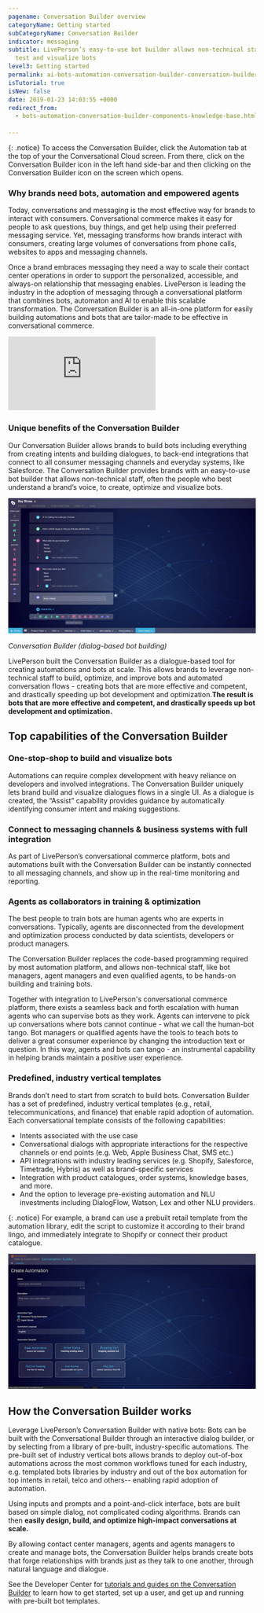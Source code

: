 ```yaml
---
pagename: Conversation Builder overview
categoryName: Getting started
subCategoryName: Conversation Builder
indicator: messaging
subtitle: LivePerson’s easy-to-use bot builder allows non-technical staff to build,
  test and visualize bots
level3: Getting started
permalink: ai-bots-automation-conversation-builder-conversation-builder-overview.html
isTutorial: true
isNew: false
date: 2019-01-23 14:03:55 +0000
redirect_from:
  - bots-automation-conversation-builder-components-knowledge-base.html

---
```

{: .notice}
To access the Conversation Builder, click the Automation tab at the top of your the Conversational Cloud screen. From there, click on the Conversation Builder icon in the left hand side-bar and then clicking on the Conversation Builder icon on the screen which opens.

### Why brands need bots, automation and empowered agents

Today, conversations and messaging is the most effective way for brands to interact with consumers. Conversational commerce makes it easy for people to ask questions, buy things, and get help using their preferred messaging service. Yet, messaging transforms how brands interact with consumers, creating large volumes of conversations from phone calls, websites to apps and messaging channels.

Once a brand embraces messaging they need a way to scale their contact center operations in order to support the personalized, accessible, and always-on relationship that messaging enables. LivePerson is leading the industry in the adoption of messaging through a conversational platform that combines bots, automaton and AI to enable this scalable transformation. The Conversation Builder is an all-in-one platform for easily building automations and bots that are tailor-made to be effective in conversational commerce.

 <iframe style="max-width: 750px;" src="https://player.vimeo.com/video/330745951" frameborder="0" webkitallowfullscreen mozallowfullscreen allowfullscreen></iframe>

### Unique benefits of the Conversation Builder

Our Conversation Builder allows brands to build bots including everything from creating intents and building dialogues, to back-end integrations that connect to all consumer messaging channels and everyday systems, like Salesforce. The Conversation Builder provides brands with an easy-to-use bot builder that allows non-technical staff, often the people who best understand a brand’s voice,  to create, optimize and visualize bots.

![](/img/conversation-builder-1b.jpg)

_Conversation Builder (dialog-based bot building)_

LivePerson built the Conversation Builder as a dialogue-based tool for creating automations and bots at scale. This allows brands to leverage non-technical staff to build, optimize, and improve bots and automated conversation flows - creating bots that are more effective and competent, and drastically speeding up bot development and optimization.**The result is bots that are more effective and competent, and drastically speeds up bot development and optimization.**

## Top capabilities of the Conversation Builder

### **One-stop-shop to build and visualize bots**

Automations can require complex development with heavy reliance on developers and involved integrations. The Conversation Builder  uniquely lets brand build and visualize dialogues flows in a single UI. As a dialogue is created, the “Assist” capability provides guidance by automatically identifying consumer intent and making suggestions.

### **Connect to messaging channels & business systems with full integration**

As part of LivePerson’s conversational commerce platform, bots and automations built with the Conversation Builder can be instantly connected to all messaging channels, and show up in the real-time monitoring and reporting.

### **Agents as collaborators in training & optimization**

The best people to train bots are human agents who are experts in conversations. Typically, agents are disconnected from the development and optimization process conducted by data scientists, developers or product managers.

The Conversation Builder replaces the code-based programming required by most automation platform, and allows non-technical staff, like bot managers, agent managers and even qualified agents, to be hands-on building and training bots.

Together with integration to LivePerson's conversational commerce platform, there exists a seamless back and forth escalation with human agents who can supervise bots as they work. Agents can intervene to pick up conversations where bots cannot continue - what we call the human-bot tango. Bot managers or qualified agents have the tools to teach bots to deliver a great consumer experience by changing the introduction text or question. In this way, agents and bots can tango - an instrumental capability in helping brands maintain a positive user experience.

### **Predefined, industry vertical templates**

Brands don’t need to start from scratch to build bots. Conversation Builder has a set of predefined, industry vertical templates (e.g., retail, telecommunications, and finance) that enable rapid adoption of automation. Each conversational template consists of the following capabilities:

* Intents associated with the use case
* Conversational dialogs with appropriate interactions for the respective channels or end points (e.g. Web, Apple Business Chat, SMS etc.)
* API integrations with industry leading services (e.g. Shopify, Salesforce, Timetrade, Hybris) as well as brand-specific services
*  Integration with product catalogues, order systems, knowledge bases, and more.
* And the option to leverage pre-existing automation and NLU investments including DialogFlow, Watson, Lex and other NLU providers.

{: .notice}
For example, a brand can use a prebuilt retail template from the automation library, edit the script to customize it according to their brand lingo, and immediately integrate to Shopify or connect their product catalogue.

![](/img/conversation-builder-btest.jpg)

## How the Conversation Builder works

Leverage LivePerson’s Conversation Builder with native bots:
Bots can be built with the Conversational Builder through an interactive dialog builder, or by selecting from a library of pre-built, industry-specific automations. The pre-built set of industry vertical bots allows brands to deploy out-of-box automations across the most common workflows tuned for each industry, e.g. templated bots libraries by industry and out of the box automation for top intents in retail, telco and others-- enabling rapid adoption of automation.

Using inputs and prompts and a point-and-click interface, bots are built based on simple dialog, not complicated coding algorithms. Brands can then **easily design, build, and optimize high-impact conversations at scale.**

By allowing contact center managers, agents and agents managers to create and manage bots, the Conversation Builder helps brands create bots that forge relationships with brands just as they talk to one another, through natural language and dialogue.

See the Developer Center for [tutorials and guides on the Conversation Builder](https://developers.liveperson.com/conversation-builder-platform-overview.html)  to learn how to get started, set up a user, and get up and running with pre-built bot templates.
